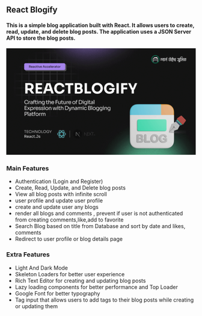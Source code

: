 ## React Blogify

#### This is a simple blog application built with React. It allows users to create, read, update, and delete blog posts. The application uses a  JSON Server  API to store the blog posts.

![Cover](/public/cover.png)

### Main Features

- Authentication (Login and Register)
- Create, Read, Update, and Delete blog posts
- View all blog posts with infinite scroll
- user profile and update user profile
- create and update user any blogs
- render all blogs and comments , prevent if user is not authenticated from creating comments,like,add to favorite
- Search Blog based on title from Database and sort by date and likes, comments
- Redirect to user profile or blog details page

### Extra Features

- Light And Dark Mode
- Skeleton Loaders for better user experience
- Rich Text Editor for creating and updating blog posts
- Lazy loading components for better performance and Top Loader
- Google Font for better typography
- Tag input that allows users to add tags to their blog posts while creating or updating them
